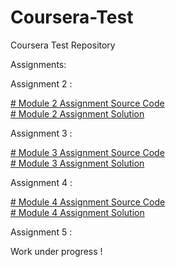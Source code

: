 # Coursera-Test
Coursera Test Repository

Assignments:


Assignment 2 :

<div>
  <a href="https://amolsawle87.github.io/Coursera-Test/Assignments/mod2_sol"># Module 2 Assignment Source Code </a>
</div>
<a href="https://amolsawle87.github.io/Coursera-Test/Assignments/mod2_sol/index.html"># Module 2 Assignment Solution </a>


Assignment 3 :

<div>
<a href="https://amolsawle87.github.io/Coursera-Test/Assignments/mod3_sol"># Module 3 Assignment Source Code </a>
</div>
<a href="https://amolsawle87.github.io/Coursera-Test/Assignments/mod3_sol/index.html"># Module 3 Assignment Solution </a>

Assignment 4 :

<div>
<a href="https://amolsawle87.github.io/Coursera-Test/Assignments/mod4_sol"># Module 4 Assignment Source Code </a>
</div>
<a href="https://amolsawle87.github.io/Coursera-Test/Assignments/mod4_sol/index.html"># Module 4 Assignment Solution </a>


Assignment 5 :

Work under progress !





